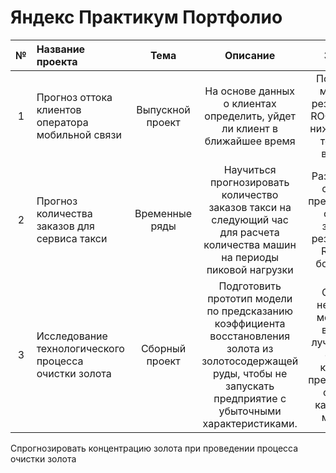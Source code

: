 # Яндекс Практикум Портфолио


|№   | Название проекта       | Тема                     |       Описание              |     Задача                    | Стек                            |
|:-: |:---------------------  | :----------------------: |:--------------------------: | :---------------------------: | :-----------------------------: |
| 1| Прогноз оттока клиентов оператора мобильной связи| Выпускной проект | На основе данных о клиентах определить, уйдет ли клиент в ближайшее время | Построить модель с результатом ROC-AUC не ниже 0.88 на тестовой выборке | `Pandas`, `Numpy`, `Matplotlib`, `Seaborn`, `Phik`, `Pipeline`, `CategoryEncoders`, `Sklearn`, `LightGBM ` | 
| 2| Прогноз количества заказов для сервиса такси| Временные ряды| Научиться прогнозировать количество заказов такси на следующий час для расчета количества машин на периоды пиковой нагрузки | Разработать систему предсказания объема заказа с результатом RMSE не больше 48| `Pandas`, `Matplotlib`, `Statsmodels`, `Sklearn`, `LightGBM ` |
| 3|Исследование технологического процесса очистки золота | Сборный проект |Подготовить прототип модели по предсказанию коэффициента восстановления золота из золотосодержащей руды, чтобы не запускать предприятие с убыточными характеристиками.| Обучить несколько моделей и выбрать лучшую, для оценки качества предсказания создать кастомную метрику |`Pandas`, `Numpy`, `Matplotlib`, `Seaborn`, `Sklearn`|

Спрогнозировать концентрацию золота при проведении процесса очистки золота
